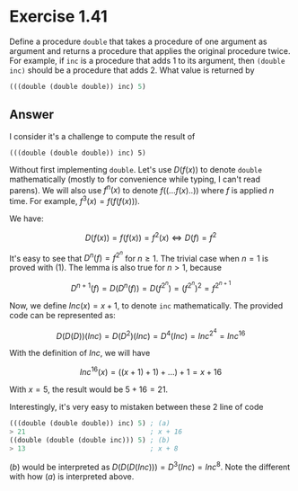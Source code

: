 # Exercise 1.41

Define a procedure `double` that takes a procedure of one argument as argument
and returns a procedure that applies the original procedure twice. For example,
if `inc` is a procedure that adds 1 to its argument, then `(double inc)` should
be a procedure that adds 2. What value is returned by

```scheme
(((double (double double)) inc) 5)
```

## Answer

I consider it's a challenge to compute the result of

```racket
(((double (double double)) inc) 5)
```

Without first implementing `double`. Let's use $D(f(x))$ to denote `double`
mathematically (mostly to for convenience while typing, I can't read parens). We
will also use $f^n(x)$ to denote $f((...f(x)..))$ where $f$ is applied $n$ time.
For example, $f^3(x) = f(f(f(x)))$.

We have:

$$
D(f(x)) = f(f(x)) = f^2(x) \iff D(f) =  f^2 \tag{1}
$$

It's easy to see that $D^n(f) = f^{2^n}$ for $n \ge 1$. The trivial case when
$n=1$ is proved with $(1)$. The lemma is also true for $n>1$, because

$$
D^{n+1}(f) = D(D^n(f)) = D(f^{2^n}) =  (f^{2^n})^2 = f^{2^{n+1}}
$$

Now, we define $Inc(x) = x+1$, to denote `inc` mathematically. The provided code
can be represented as:

$$
D(D(D))(Inc) = D(D^2)(Inc) = D^4(Inc) =  Inc^{2^4} = Inc^{16}
$$

With the definition of $Inc$, we will have

$$
Inc^{16}(x) = ((x + 1) + 1) + ...) + 1 = x + 16
$$

With $x = 5$, the result would be $5+16 = 21$.

Interestingly, it's very easy to mistaken between these 2 line of code

```scheme
(((double (double double)) inc) 5) ; (a)
> 21                               ; x + 16
((double (double (double inc))) 5) ; (b)
> 13                               ; x + 8
```

$(b)$ would be interpreted as $D(D(D(Inc))) = D^3(Inc) = Inc^8$. Note the
different with how $(a)$ is interpreted above.
